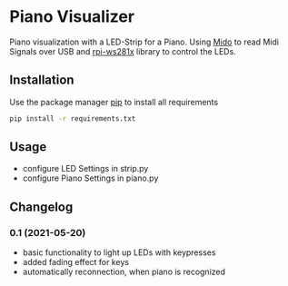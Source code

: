 # Piano Visualizer

Piano visualization with a LED-Strip for a Piano. Using [Mido](https://mido.readthedocs.io/en/latest/) to read Midi Signals over USB and [rpi-ws281x](https://github.com/jgarff/rpi_ws281x) library to control the LEDs.

## Installation

Use the package manager [pip](https://pip.pypa.io/en/stable/) to install all requirements

```bash
pip install -r requirements.txt
```

## Usage

- configure LED Settings in strip.py
- configure Piano Settings in piano.py

## Changelog

### 0.1 (2021-05-20)
- basic functionality to light up LEDs with keypresses
- added fading effect for keys
- automatically reconnection, when piano is recognized